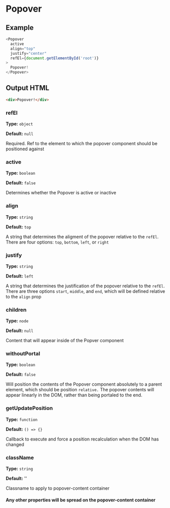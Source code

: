 # Popover

## Example

```js
<Popover
  active
  align="top"
  justify="center"
  refEl={document.getElementById('root')}
>
  Popover!
</Popover>
```

## Output HTML

```html
<div>Popover!</div>
```

### refEl

**Type:** `object`

**Default:** `null`

Required. Ref to the element to which the popover component should be positioned against

### active

**Type:** `boolean`

**Default:** `false`

Determines whether the Popover is active or inactive

### align

**Type:** `string`

**Default:** `top`

A string that determines the aligment of the popover relative to the `refEl`. There are four options: `top`, `bottom`, `left`, or `right`

### justify

**Type:** `string`

**Default:** `left`

A string that determines the justification of the popover relative to the `refEl`. There are three options `start`, `middle`, and `end`, which will be defined relative to the `align` prop

### children

**Type:** `node`

**Default:** `null`

Content that will appear inside of the Popver component

### withoutPortal

**Type:** `boolean`

**Default:** `false`

Will position the contents of the Popover component absolutely to a parent element, which should be position `relative.` The popover contents will appear linearly in the DOM, rather than being portaled to the end.

### getUpdatePosition

**Type:** `function`

**Default:** `() => {}`

Callback to execute and force a position recalculation when the DOM has changed

### className

**Type:** `string`

**Default:** ''

Classname to apply to popover-content container

#### Any other properties will be spread on the popover-content container
